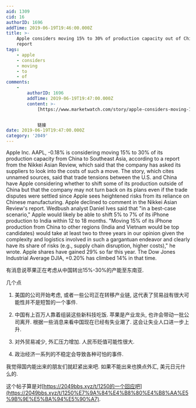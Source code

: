 ```yaml
---
aid: 1309
cid: 16
authorID: 1696
addTime: 2019-06-19T19:46:00.000Z
title: >-
    Apple considers moving 15% to 30% of production capacity out of China:
    report
tags:
    - apple
    - considers
    - moving
    - to
    - of
comments:
    -
        authorID: 1696
        addTime: 2019-06-19T19:47:00.000Z
        content: >-
            [https://www.marketwatch.com/story/apple-considers-moving-15-to-30-of-production-capacity-out-of-china-report-2019-06-19](https://www.marketwatch.com/story/apple-considers-moving-15-to-30-of-production-capacity-out-of-china-report-2019-06-19)


            链接
date: 2019-06-19T19:47:00.000Z
category: '2049'
---
```


Apple Inc. AAPL, -0.18% is considering moving 15% to 30% of its production capacity from China to Southeast Asia, according to a report from the Nikkei Asian Review, which said that the company has asked its suppliers to look into the costs of such a move. The story, which cites unnamed sources, said that trade tensions between the U.S. and China have Apple considering whether to shift some of its production outside of China but that the company may not turn back on its plans even if the trade disputes were settled since Apple sees heightened risks from its reliance on Chinese manufacturing. Apple declined to comment in the Nikkei Asian Review's report. Wedbush analyst Daniel Ives said that "in a best-case scenario," Apple would likely be able to shift 5% to 7% of its iPhone production to India within 12 to 18 months. "Moving 15% of its iPhone production from China to other regions (India and Vietnam would be top candidates) would take at least two to three years in our opinion given the complexity and logistics involved in such a gargantuan endeavor and clearly have its share of risks (e.g., supply chain disruption, higher costs)," he wrote. Apple shares have gained 29% so far this year. The Dow Jones Industrial Average DJIA, +0.20% has climbed 14% in that time.

有消息说苹果正在考虑从中国转出15%-30%的产能至东南亚.

几个点

1.  美国的公司开始考虑, 或者一些公司正在转移产业链, 这代表了贸易战有很大可能性并不是短暂的一个事件.
    
2.  中国有上百万人靠着组装这些新科技吃饭. 苹果是产业龙头, 也许会带动一批公司离开. 根据一些消息来看中国现在已经有失业潮了. 这会让失业人口进一步上升.
    
3.  对外贸易减少, 外汇压力增加. 人民币贬值可能性很大.
    
4.  政治经济一系列的不稳定会导致各种可怕的事件.
    

我觉得国内能出来的朋友们就赶紧出来吧. 如果不能出来也换点外汇, 美元日元什么的.

这个帖子算是对[https://2049bbs.xyz/t/1250的一个回应吧](https://2049bbs.xyz/t/1250%E7%9A%84%E4%B8%80%E4%B8%AA%E5%9B%9E%E5%BA%94%E5%90%A7).
